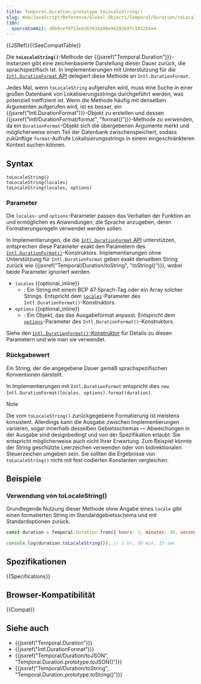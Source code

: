 ```yaml
---
title: Temporal.Duration.prototype.toLocaleString()
slug: Web/JavaScript/Reference/Global_Objects/Temporal/Duration/toLocaleString
l10n:
  sourceCommit: d0b9cef0713eb263934a98e94202b97c143204a4
---
```


{{JSRef}}{{SeeCompatTable}}

Die **`toLocaleString()`**-Methode der {{jsxref("Temporal.Duration")}}-Instanzen gibt eine zeichenbasierte Darstellung dieser Dauer zurück, die sprachspezifisch ist. In Implementierungen mit Unterstützung für die [`Intl.DurationFormat` API](/de/docs/Web/JavaScript/Reference/Global_Objects/Intl/DurationFormat) delegiert diese Methode an `Intl.DurationFormat`.

Jedes Mal, wenn `toLocaleString` aufgerufen wird, muss eine Suche in einer großen Datenbank von Lokalisierungsstrings durchgeführt werden, was potenziell ineffizient ist. Wenn die Methode häufig mit denselben Argumenten aufgerufen wird, ist es besser, ein {{jsxref("Intl.DurationFormat")}}-Objekt zu erstellen und dessen {{jsxref("Intl/DurationFormat/format", "format()")}}-Methode zu verwenden, da ein `DurationFormat`-Objekt sich die übergebenen Argumente merkt und möglicherweise einen Teil der Datenbank zwischenspeichert, sodass zukünftige `format`-Aufrufe Lokalisierungsstrings in einem eingeschränkteren Kontext suchen können.

## Syntax

```js-nolint
toLocaleString()
toLocaleString(locales)
toLocaleString(locales, options)
```

### Parameter

Die `locales`- und `options`-Parameter passen das Verhalten der Funktion an und ermöglichen es Anwendungen, die Sprache anzugeben, deren Formatierungsregeln verwendet werden sollen.

In Implementierungen, die die [`Intl.DurationFormat` API](/de/docs/Web/JavaScript/Reference/Global_Objects/Intl/DurationFormat) unterstützen, entsprechen diese Parameter exakt den Parametern des [`Intl.DurationFormat()`](/de/docs/Web/JavaScript/Reference/Global_Objects/Intl/DurationFormat/DurationFormat)-Konstruktors. Implementierungen ohne Unterstützung für `Intl.DurationFormat` geben exakt denselben String zurück wie {{jsxref("Temporal/Duration/toString", "toString()")}}, wobei beide Parameter ignoriert werden.

- `locales` {{optional_inline}}
  - : Ein String mit einem BCP 47 Sprach-Tag oder ein Array solcher Strings. Entspricht dem [`locales`](/de/docs/Web/JavaScript/Reference/Global_Objects/Intl/DurationFormat/DurationFormat#locales)-Parameter des `Intl.DurationFormat()`-Konstruktors.
- `options` {{optional_inline}}
  - : Ein Objekt, das das Ausgabeformat anpasst. Entspricht dem [`options`](/de/docs/Web/JavaScript/Reference/Global_Objects/Intl/DurationFormat/DurationFormat#options)-Parameter des `Intl.DurationFormat()`-Konstruktors.

Siehe den [`Intl.DurationFormat()`-Konstruktor](/de/docs/Web/JavaScript/Reference/Global_Objects/Intl/DurationFormat/DurationFormat) für Details zu diesen Parametern und wie man sie verwendet.

### Rückgabewert

Ein String, der die angegebene Dauer gemäß sprachspezifischen Konventionen darstellt.

In Implementierungen mit `Intl.DurationFormat` entspricht dies `new Intl.DurationFormat(locales, options).format(duration)`.

> [!NOTE]
> Die vom `toLocaleString()` zurückgegebene Formatierung ist meistens konsistent. Allerdings kann die Ausgabe zwischen Implementierungen variieren, sogar innerhalb desselben Gebietsschemas — Abweichungen in der Ausgabe sind designbedingt und von der Spezifikation erlaubt. Sie entspricht möglicherweise auch nicht Ihrer Erwartung. Zum Beispiel könnte der String geschützte Leerzeichen verwenden oder von bidirektionalen Steuerzeichen umgeben sein. Sie sollten die Ergebnisse von `toLocaleString()` nicht mit fest codierten Konstanten vergleichen.

## Beispiele

### Verwendung von toLocaleString()

Grundlegende Nutzung dieser Methode ohne Angabe eines `locale` gibt einen formatierten String im Standardgebietsschema und mit Standardoptionen zurück.

```js
const duration = Temporal.Duration.from({ hours: 1, minutes: 30, seconds: 15 });

console.log(duration.toLocaleString()); // 1 hr, 30 min, 15 sec
```

## Spezifikationen

{{Specifications}}

## Browser-Kompatibilität

{{Compat}}

## Siehe auch

- {{jsxref("Temporal.Duration")}}
- {{jsxref("Intl.DurationFormat")}}
- {{jsxref("Temporal/Duration/toJSON", "Temporal.Duration.prototype.toJSON()")}}
- {{jsxref("Temporal/Duration/toString", "Temporal.Duration.prototype.toString()")}}
